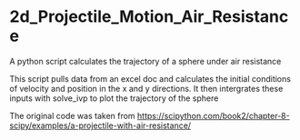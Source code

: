# 2d_Projectile_Motion_Air_Resistance
A python script calculates the trajectory of a sphere under air resistance

This script pulls data from an excel doc and calculates the initial conditions of velocity and position in the x and y directions. It then intergrates these inputs with solve_ivp to plot the trajectory of the sphere

The original code was taken from https://scipython.com/book2/chapter-8-scipy/examples/a-projectile-with-air-resistance/ 
